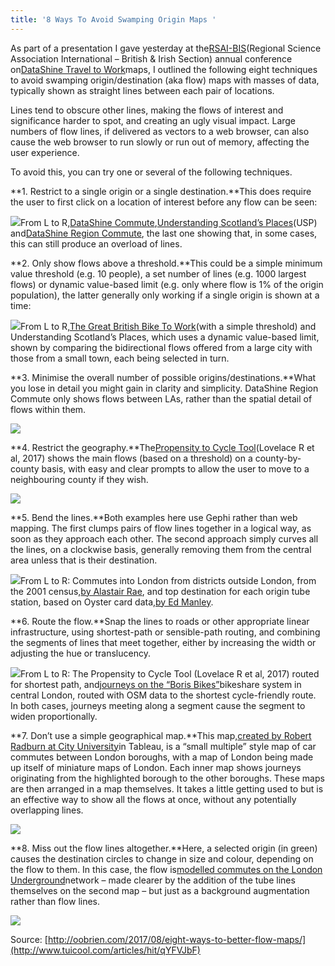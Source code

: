 ```yaml
---
title: '8 Ways To Avoid Swamping Origin Maps '
---
```


As part of a presentation I gave yesterday at the[RSAI-BIS](http://www.rsai-bis.org/)\(Regional Science Association International – British & Irish Section\) annual conference on[DataShine Travel to Work](http://blog.datashine.org.uk/)maps, I outlined the following eight techniques to avoid swamping origin/destination \(aka flow\) maps with masses of data, typically shown as straight lines between each pair of locations.

Lines tend to obscure other lines, making the flows of interest and significance harder to spot, and creating an ugly visual impact. Large numbers of flow lines, if delivered as vectors to a web browser, can also cause the web browser to run slowly or run out of memory, affecting the user experience.

To avoid this, you can try one or several of the following techniques.

**1. Restrict to a single origin or a single destination.**This does require the user to first click on a location of interest before any flow can be seen:

![](http://img0.tuicool.com/ymEJJzu.jpg!web)From L to R,[DataShine Commute](http://commute.datashine.org.uk/),[Understanding Scotland’s Places](http://usp.scot/)\(USP\) and[DataShine Region Commute](http://regioncommute.datashine.org.uk/), the last one showing that, in some cases, this can still produce an overload of lines.

**2. Only show flows above a threshold.**This could be a simple minimum value threshold \(e.g. 10 people\), a set number of lines \(e.g. 1000 largest flows\) or dynamic value-based limit \(e.g. only where flow is 1% of the origin population\), the latter generally only working if a single origin is shown at a time:

![](http://img1.tuicool.com/zEFvqii.jpg!web)From L to R,[The Great British Bike To Work](http://commute.datashine.org.uk/cycle.php)\(with a simple threshold\) and Understanding Scotland’s Places, which uses a dynamic value-based limit, shown by comparing the bidirectional flows offered from a large city with those from a small town, each being selected in turn.

**3. Minimise the overall number of possible origins/destinations.**What you lose in detail you might gain in clarity and simplicity. DataShine Region Commute only shows flows between LAs, rather than the spatial detail of flows within them.

![](http://img0.tuicool.com/yMrMvuB.jpg!web)

**4. Restrict the geography.**The[Propensity to Cycle Tool](http://pct.bike/)\(Lovelace R et al, 2017\) shows the main flows \(based on a threshold\) on a county-by-county basis, with easy and clear prompts to allow the user to move to a neighbouring county if they wish.

![](http://img2.tuicool.com/QZzuEfF.jpg!web)

**5. Bend the lines.**Both examples here use Gephi rather than web mapping. The first clumps pairs of flow lines together in a logical way, as soon as they approach each other. The second approach simply curves all the lines, on a clockwise basis, generally removing them from the central area unless that is their destination.

![](http://img1.tuicool.com/fMnAJnr.jpg!web)From L to R: Commutes into London from districts outside London, from the 2001 census,[by Alastair Rae](http://www.undertheraedar.com/2010/09/flow-map-layout.html), and top destination for each origin tube station, based on Oyster card data,[by Ed Manley](http://urbanmovements.co.uk/2014/03/12/connected-places/).

**6. Route the flow.**Snap the lines to roads or other appropriate linear infrastructure, using shortest-path or sensible-path routing, and combining the segments of lines that meet together, either by increasing the width or adjusting the hue or translucency.

![](http://img1.tuicool.com/zaiiUrJ.jpg!web)From L to R: The Propensity to Cycle Tool \(Lovelace R et al, 2017\) routed for shortest path, and[journeys on the “Boris Bikes”](http://oobrien.com/2014/09/from-putney-to-poplar-12-million-journeys-on-the-london-bikeshare/)bikeshare system in central London, routed with OSM data to the shortest cycle-friendly route. In both cases, journeys meeting along a segment cause the segment to widen proportionally.

**7. Don’t use a simple geographical map.**This map,[created by Robert Radburn at City University](http://robertradburn.co.uk/tableau/go-flow-commuting-migration-flows-within-london/)in Tableau, is a “small multiple” style map of car commutes between London boroughs, with a map of London being made up itself of miniature maps of London. Each inner map shows journeys originating from the highlighted borough to the other boroughs. These maps are then arranged in a map themselves. It takes a little getting used to but is an effective way to show all the flows at once, without any potentially overlapping lines.

![](http://img1.tuicool.com/iiyQruv.jpg!web)

**8. Miss out the flow lines altogether.**Here, a selected origin \(in green\) causes the destination circles to change in size and colour, depending on the flow to them. In this case, the flow is[modelled commutes on the London Underground](http://tubecreature.com/#metric=journeys)network – made clearer by the addition of the tube lines themselves on the second map – but just as a background augmentation rather than flow lines.

![](http://img0.tuicool.com/AJnUrir.jpg!web)

  




Source: [http://oobrien.com/2017/08/eight-ways-to-better-flow-maps/](http://www.tuicool.com/articles/hit/qYFVJbF)

